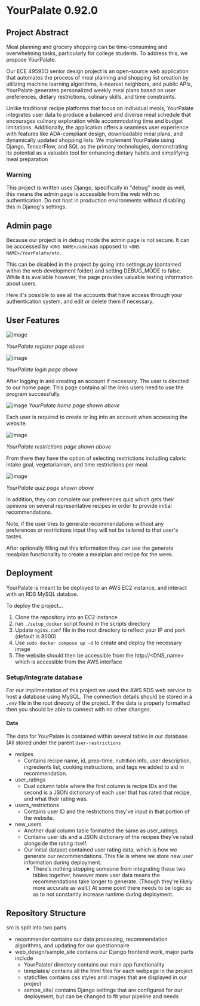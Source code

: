 # YourPalate 0.92.0

## Project Abstract
Meal planning and grocery shopping can be time-consuming and overwhelming tasks, particularly for college students. To address this, we propose YourPalate. 

Our ECE 49595O senior design project is an open-source web application that automates the process of meal planning and shopping list creation by utilizing machine learning algorithms, k-nearest neighbors, and public APIs, YourPalate generates personalized weekly meal plans based on user preferences, dietary restrictions, culinary skills, and time constraints. 

Unlike traditional recipe platforms that focus on individual meals, YourPalate integrates user data to produce a balanced and diverse meal schedule that encourages culinary exploration while accommodating time and budget limitations. Additionally, the application offers a seamless user experience with features like ADA-compliant design, downloadable meal plans, and dynamically updated shopping lists. 
We implement YourPalate using Django, TensorFlow, and SQL as the primary technologies, demonstrating its potential as a valuable tool for enhancing dietary habits and simplifying meal preparation

### Warning
This project is written uses Django, specifically in "debug" mode as well, this means the admin page is accessible from the web with no authentication. Do not host in production environments without disabling this in Djanog's settings.

## Admin page
Because our project is in debug mode the admin page is not secure. It can be acccessed by `<DNS NAME>/admin`as opposed to `<DNS NAME>/YourPalate/etc`.

This can be disabled in the project by going into settings.py (contained within the web development folder) and setting DEBUG_MODE to false. While it is available however, the page provides valuable testing information about users.

Here it's possible to see all the accounts that have access through your authentication system, and edit or delete them if necessary.

## User Features
![image](https://github.com/user-attachments/assets/2fd13542-da9d-48d1-9fc3-a96e482d2c51)

_YourPalate register page above_

![image](https://github.com/user-attachments/assets/a4dc1da0-0466-4d3c-9808-a51f62e881b5)

_YourPalate login page above_

After logging in and creating an account if necessary. The user is directed to our home page. This page contains all the links users need to use the program successfully.

![image](https://github.com/user-attachments/assets/764a5976-0778-42d8-a680-dbf8bd8899bb)
_YourPalate home page shown above_

Each user is required to create or log into an account when accessing the website. 

![image](https://github.com/user-attachments/assets/e66a8c76-ad4b-487d-8c15-345ddae2bd4d)

_YourPalate restrictions page shown above_

From there they have the option of selecting restrictions including caloric intake goal, vegetarianism, and time restrictions per meal. 

![image](https://github.com/user-attachments/assets/6ddcc1b7-932c-4d62-9841-10d2328aeaf6)

_YourPalate quiz page shown above_

In addition, they can complete our preferences quiz which gets their opinions on several representative recipes in order to provide initial recommendations.

Note, if the user tries to generate recommendations without any preferences or restrictions input they will not be tailored to that user's tastes.

After optionally filling out this information they can use the generate mealplan functionality to create a mealplan and recipe for the week.

## Deployment
YourPalate is meant to be deployed to an AWS EC2 instance, and interact with an RDS MySQL databse.

To deploy the project...
1. Clone the repository into an EC2 instance
2. run `./setup_docker` script found in the scripts directory
3. Update `nginx.conf` file in the root directory to reflect your IP and port (default is 8000)
4. Use `sudo docker compose up -d` to create and deploy the necessary image
5. The website should then be accessible from the http://<DNS_name> which is accessible from the AWS interface
   
### Setup/Integrate database
For our implimentation of this project we used the AWS RDS web service to host a database using MySQL. The connection details should be stored in a `.env` file in the root direcoty of the project. If the data is properly formatted then you should be able to connect with no other changes.

#### Data
The data for YourPalate is contained within several tables in our database. (All stored under the parent `User-restrictions`
- recipes
   - Contains recipe name, id, prep-time, nutrition info, user description, ingredients list, cooking instructions, and tags we added to aid in recommendation.
- user_ratings
   - Dual column table where the first column is recipe IDs and the second is a JSON dictionary of each user that has rated that recipe, and what their rating was.
- users_restrictions
   - Contains user ID and the restrictions they've input in that portion of the website.
- new_users
   - Another dual column table formatted the same as user_ratings.
   - Contains user ids and a JSON dictionary of the recipes they've rated alongside the rating itself.
   - Our initial dataset contained user rating data, which is how we generate our recommendations. This file is where we store new user information during deployment.
      - There's nothing stopping someone from integrating these two tables together, however more user data means the recommendations take longer to generate. (Though they're likely more accurate as well.) At some point there needs to be logic so as to not constantly increase runtime during deployment.

## Repository Structure

src is split into two parts
- recommender contains our data processing, recommendation algorithms, and updating for our questionnaire
- web_design/sample_site contains our Django frontend work, major parts include
    - YourPalate/ directory contains our main app functionality
    - templates/ contains all the html files for each webpage in the project
    - staticfiles contains css styles and images that are displayed in our project
    - sampe_site/ contains Django settings that are configured for our deployment, but can be changed to fit your pipeline and needs
